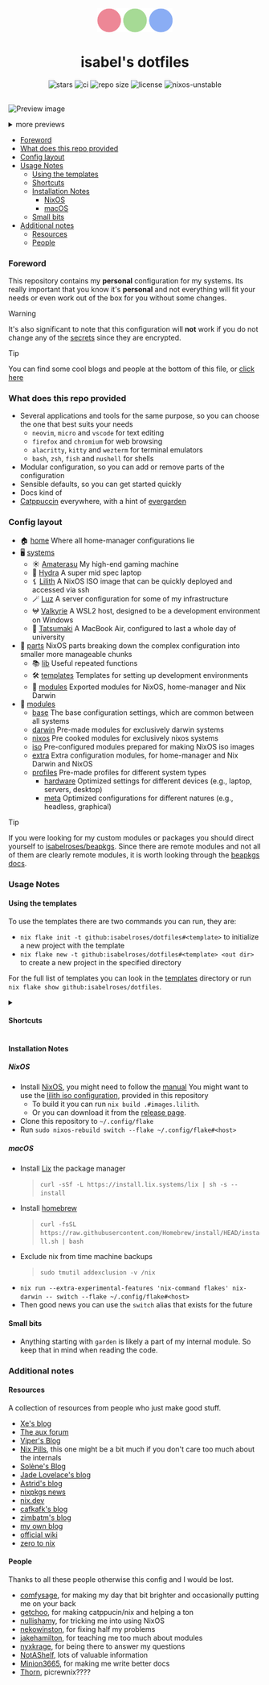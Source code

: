 <div align="center">
  <img alt="dots" src="./.github/dots.svg" width="150" />
  <h1>isabel's dotfiles</h1>

  <img alt="stars" src="https://img.shields.io/github/stars/isabelroses/dotfiles?color=f5c2e7&labelColor=303446&style=for-the-badge&logo=starship&logoColor=f5c2e7" />
  <img alt="ci" src="https://img.shields.io/github/actions/workflow/status/isabelroses/dotfiles/check.yml?label=build&color=a6e3a1&labelColor=303446&style=for-the-badge&logo=github&logoColor=a6e3a1" />
  <img alt="repo size" src="https://img.shields.io/github/repo-size/isabelroses/dotfiles?color=fab387&labelColor=303446&style=for-the-badge&logo=github&logoColor=fab387" />
  <img alt="license" src="https://img.shields.io/static/v1.svg?style=for-the-badge&label=License&message=GPL-3&logoColor=ca9ee6&colorA=313244&colorB=cba6f7" />
  <img alt="nixos-unstable" src="https://img.shields.io/badge/NixOS-unstable-blue.svg?style=for-the-badge&labelColor=303446&logo=NixOS&logoColor=white&color=91D7E3" />
</div>

<br />

![Preview image](./.github/images/main.png)

<details>
   <summary>more previews</summary>

   <p align="center">
      light mode
      <img src="./.github/images/lightmode.png" width="800px" />
   </p>

   <p align="center">
      wezterm + chromium
      <img src="./.github/images/blur.png" width="800px" />
   </p>

   <p align="center">
      neovim
      <img src="./.github/images/nvim.png" width="800px" />
   </p>
</details>

<!--toc:start-->

- [Foreword](#foreword)
- [What does this repo provided](#what-does-this-repo-provided)
- [Config layout](#config-layout)
- [Usage Notes](#usage-notes)
  - [Using the templates](#using-the-templates)
  - [Shortcuts](#shortcuts)
  - [Installation Notes](#installation-notes)
    - [NixOS](#nixos)
    - [macOS](#macos)
  - [Small bits](#small-bits)
- [Additional notes](#additional-notes)
  - [Resources](#resources)
  - [People](#people)

<!--toc:end-->

### Foreword

This repository contains my **personal** configuration for my systems. Its really important that you know it's **personal** and not everything will fit your needs or even work out of the box for you without some changes.

> [!WARNING]
> It's also significant to note that this configuration will **not** work if you do not change any of the [secrets](../secrets) since they are encrypted.

> [!TIP]
> You can find some cool blogs and people at the bottom of this file, or [click here](#additional-notes)

### What does this repo provided

- Several applications and tools for the same purpose, so you can choose the one that best suits your needs
  - `neovim`, `micro` and `vscode` for text editing
  - `firefox` and `chromium` for web browsing
  - `alacritty`, `kitty` and `wezterm` for terminal emulators
  - `bash`, `zsh`, `fish` and `nushell` for shells
- Modular configuration, so you can add or remove parts of the configuration
- Sensible defaults, so you can get started quickly
- Docs kind of
- [Catppuccin](https://github.com/catppuccin/catppucin) everywhere, with a hint of [evergarden](https://github.com/comfysage/evergarden)

### Config layout

- 🏠 [home](./home/) Where all home-manager configurations lie
- 🖥️ [systems](./systems/)
  - ☀️ [Amaterasu](./systems/amatarasu/) My high-end gaming machine
  - 🐉 [Hydra](./systems/hydra/) A super mid spec laptop
  - ⚸ [Lilith](./systems/lilith/) A NixOS ISO image that can be quickly deployed and accessed via ssh
  - 🪄 [Luz](./systems/luz/) A server configuration for some of my infrastructure
  - 𖤍 [Valkyrie](./systems/valkyrie/) A WSL2 host, designed to be a development environment on Windows
  - 💮 [Tatsumaki](./systems/tatsumaki/) A MacBook Air, configured to last a whole day of university
- 🧩 [parts](./parts/) NixOS parts breaking down the complex configuration into smaller more manageable chunks
  - 📚 [lib](./parts/lib/) Useful repeated functions
  - 🛠️ [templates](./parts/templates/) Templates for setting up development environments
  - 👾 [modules](./parts/modules/) Exported modules for NixOS, home-manager and Nix Darwin
- 🔌 [modules](./modules/)
  - [base](./modules/base/) The base configuration settings, which are common between all systems
  - [darwin](./modules/darwin/) Pre-made modules for exclusively darwin systems
  - [nixos](./modules/nixos/) Pre cooked modules for exclusively nixos systems
  - [iso](./modules/iso/) Pre-configured modules prepared for making NixOS iso images
  - [extra](./modules/extra) Extra configuration modules, for home-manager and Nix Darwin and NixOS
  - [profiles](./modules/profiles/) Pre-made profiles for different system types
    - [hardware](./modules/profiles/hardware) Optimized settings for different devices (e.g., laptop, servers, desktop)
    - [meta](./modules/profiles/meta) Optimized configurations for different natures (e.g., headless, graphical)

> [!TIP]
> If you were looking for my custom modules or packages you should direct yourself to [isabelroses/beapkgs](https://github.com/isabelroses/beapkgs). Since there are remote modules and not all of them are clearly remote modules, it is worth looking through the [beapkgs docs](https://isabelroses.github.io/beapkgs/).

### Usage Notes

#### Using the templates

To use the templates there are two commands you can run, they are:

- `nix flake init -t github:isabelroses/dotfiles#<template>` to initialize a new project with the template
- `nix flake new -t github:isabelroses/dotfiles#<template> <out dir>` to create a new project in the specified directory

For the full list of templates you can look in the [templates](../parts/templates/) directory or run `nix flake show github:isabelroses/dotfiles`.

<details>
<summary>

#### Shortcuts

</summary>

| SKHD Shortcut                 | Hyprland Shortcut               | What it does               |
| ----------------------------- | ------------------------------- | -------------------------- |
| <kbd>CMD+RETURN</kbd>         | <kbd>SUPER+RETURN</kbd>         | open terminal              |
|                               | <kbd>SUPER+B</kbd>              | open browser               |
|                               | <kbd>SUPER+C</kbd>              | open editor                |
|                               | <kbd>SUPER+O</kbd>              | open notes                 |
|                               | <kbd>SUPER+E</kbd>              | open file manager          |
| <kbd>CMD+Q</kbd>              | <kbd>SUPER+Q</kbd>              | quit                       |
| <kbd>CMD+D</kbd>              | <kbd>SUPER+D</kbd>              | launcher                   |
|                               | <kbd>SUPER+F</kbd>              | full screen                |
| <kbd>CMD+CTRL+[number]</kbd>  | <kbd>SUPER+[number]</kbd>       | open workspace [number]    |
| <kbd>CMD+SHIFT+[number]</kbd> | <kbd>SUPER+SHIFT+[number]</kbd> | move to workspace [number] |

</details>

#### Installation Notes

##### NixOS

- Install [NixOS](https://nixos.org/download), you might need to follow the [manual](https://nixos.org/manual/nixos/stable/index.html#sec-installation)
  You might want to use the [lilith iso configuration](./hosts/lilith/), provided in this repository
  - To build it you can run `nix build .#images.lilith`.
  - Or you can download it from the [release page](https://github.com/isabelroses/dotfiles/releases/latest).
- Clone this repository to `~/.config/flake`
- Run `sudo nixos-rebuild switch --flake ~/.config/flake#<host>`

##### macOS

- Install [Lix](https://lix.systems/install/) the package manager
  > `curl -sSf -L https://install.lix.systems/lix | sh -s -- install`
- Install [homebrew](https://brew.sh/)
  > `curl -fsSL https://raw.githubusercontent.com/Homebrew/install/HEAD/install.sh | bash`
- Exclude nix from time machine backups
  > `sudo tmutil addexclusion -v /nix`
- `nix run --extra-experimental-features 'nix-command flakes' nix-darwin -- switch --flake ~/.config/flake#<host>`
- Then good news you can use the `switch` alias that exists for the future

#### Small bits

- Anything starting with `garden` is likely a part of my internal module. So keep that in mind when reading the code.

### Additional notes

#### Resources

A collection of resources from people who just make good stuff.

- [Xe's blog](https://xeiaso.net/blog/)
- [The aux forum](https://forum.aux.computer/)
- [Viper's Blog](https://ayats.org/)
- [Nix Pills](https://nixos.org/guides/nix-pills/), this one might be a bit much if you don't care too much about the internals
- [Solène's Blog](https://dataswamp.org/~solene)
- [Jade Lovelace's blog](https://jade.fyi/)
- [Astrid's blog](https://astrid.tech/t/nixos)
- [nixpkgs news](https://nixpkgs.news/)
- [nix.dev](https://nix.dev/)
- [cafkafk's blog](https://cafkafk.dev/)
- [zimbatm's blog](https://zimbatm.com/notes)
- [my own blog](https://isabelroses.com/blog/tag/nix)
- [official wiki](https://wiki.nixos.org/wiki/NixOS_Wiki)
- [zero to nix](https://zero-to-nix.com/start)

#### People

Thanks to all these people otherwise this config and I would be lost.

- [comfysage](https://github.com/comfysage), for making my day that bit brighter and occasionally putting me on your back
- [getchoo](https://github.com/getchoo), for making catppucin/nix and helping a ton
- [nullishamy](https://github.com/nullishamy), for tricking me into using NixOS
- [nekowinston](https://github.com/nekowinston), for fixing half my problems
- [jakehamilton](https://github.com/jakehamilton), for teaching me too much about modules
- [nyxkrage](https://github.com/nyxkrage), for being there to answer my questions
- [NotAShelf](https://github.com/notashelf), lots of valuable information
- [Minion3665](https://github.com/Minion3665), for making me write better docs
- [Thorn](https://git.avery.garden/thorn), picrewnix????
